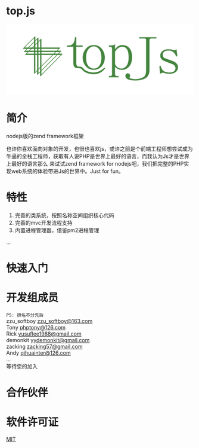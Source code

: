 # top.js
<div align="center">
   <img width=710px src="/assets/images/topjs2.png?raw=true">
</div>

# 简介
nodejs版的zend framework框架

也许你喜欢面向对象的开发，也很也喜欢js，或许之前是个前端工程师想尝试成为牛逼的全栈工程师，获取有人说PHP是世界上最好的语言，而我认为Js才是世界上最好的语言那么
来试试zend framework for nodejs吧，我们把完整的PHP实现web系统的体验带进Js的世界中。Just for fun。

# 特性

1. 完善的类系统，按照名称空间组织核心代码
2. 完善的mvc开发流程支持
3. 内置进程管理器，借鉴pm2进程管理

...

# 快速入门



# 开发组成员 
```PS: 排名不分先后```</br>
zzu_softboy <zzu_softboy@163.com></br>
Tony              phptony@126.com</br>
Rick        <yusuflee1988@gmail.com></br>
demonkit    yydemonkit@gmail.com</br>
zacking       zacking57@gmail.com</br>
Andy          qihuainter@126.com</br>
...</br>
等待您的加入

# 合作伙伴


# 软件许可证
[MIT](https://github.com/qcoreteam/topjs/blob/master/LICENSE)
